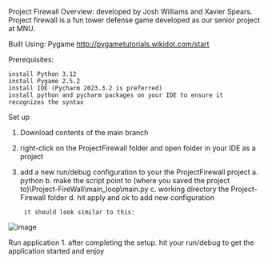 Project Firewall
Overview:
developed by Josh Williams and Xavier Spears. Project firewall is a fun tower defense game developed as our senior project at MNU.

Built Using:
Pygame http://pygametutorials.wikidot.com/start

Prerequisites:

    install Python 3.12
    install Pygame 2.5.2
    install IDE (Pycharm 2023.3.2 is preferred)
    install python and pycharm packages on your IDE to ensure it recognizes the syntax

Set up
1. Download contents of the main branch
2. right-click on the ProjectFirewall folder and open folder in your IDE as a project
3. add a new run/debug configuration to your the ProjectFirewall project
   a. python
   b. make the script point to (where you saved the project to)\Project-FireWall\main_loop\main.py
   c. working directory the Project-Firewall folder
   d. hit apply and ok to add new configuration

        it should look similar to this:
![image](https://github.com/MNU-Fall-2023/Project-FireWall/assets/143554505/0332141a-ba76-4e06-b39a-844deb16203e)


Run application
    1. after completing the setup. hit your run/debug to get the application started and enjoy




